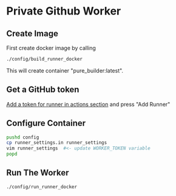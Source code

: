 # Private Github Worker


## Create Image

First create docker image by calling
```bash
./config/build_runner_docker
```
This will create container "pure_builder:latest".

## Get a GitHub token

[Add a token for runner in actions section](https://github.com/muditacom/PurePhone/settings/actions) and press "Add Runner"

## Configure Container

```bash
pushd config
cp runner_settings.in runner_settings
vim runner_settings  #<- update WORKER_TOKEN variable
popd
```

## Run The Worker

```bash
./config/run_runner_docker
```

